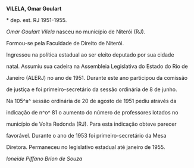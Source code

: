 **VILELA, Omar Goulart**



\* dep. est. RJ 1951-1955.



*Omar Goulart Vilela* nasceu no município de Niterói (RJ).



Formou-se pela Faculdade de Direito de Niterói.



Ingressou na política estadual ao ser eleito deputado por sua cidade

natal. Assumiu sua cadeira na Assembleia Legislativa do Estado do Rio de

Janeiro (ALERJ) no ano de 1951. Durante este ano participou da comissão

de justiça e foi primeiro-secretário da sessão ordinária de 8 de junho.

Na 105^a^ sessão ordinária de 20 de agosto de 1951 pediu através da

indicação de n^o^ 81 o aumento do número de professores lotados no

município de Volta Redonda (RJ). Para esta indicação obteve parecer

favorável. Durante o ano de 1953 foi primeiro-secretário da Mesa

Diretora. Permaneceu no legislativo estadual até janeiro de 1955.



*Ioneide Piffano Brion de Souza*



